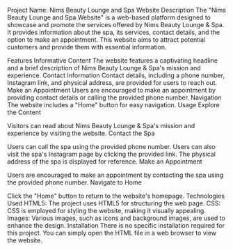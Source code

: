 Project Name: Nims Beauty Lounge and Spa Website
Description
The "Nims Beauty Lounge and Spa Website" is a web-based platform designed to showcase and promote the services offered by Nims Beauty Lounge & Spa. It provides information about the spa, its services, contact details, and the option to make an appointment. This website aims to attract potential customers and provide them with essential information.

Features
Informative Content
The website features a captivating headline and a brief description of Nims Beauty Lounge & Spa's mission and experience.
Contact Information
Contact details, including a phone number, Instagram link, and physical address, are provided for users to reach out.
Make an Appointment
Users are encouraged to make an appointment by providing contact details or calling the provided phone number.
Navigation
The website includes a "Home" button for easy navigation.
Usage
Explore the Content

Visitors can read about Nims Beauty Lounge & Spa's mission and experience by visiting the website.
Contact the Spa

Users can call the spa using the provided phone number.
Users can also visit the spa's Instagram page by clicking the provided link.
The physical address of the spa is displayed for reference.
Make an Appointment

Users are encouraged to make an appointment by contacting the spa using the provided phone number.
Navigate to Home

Click the "Home" button to return to the website's homepage.
Technologies Used
HTML5: The project uses HTML5 for structuring the web page.
CSS: CSS is employed for styling the website, making it visually appealing.
Images: Various images, such as icons and background images, are used to enhance the design.
Installation
There is no specific installation required for this project. You can simply open the HTML file in a web browser to view the website.







